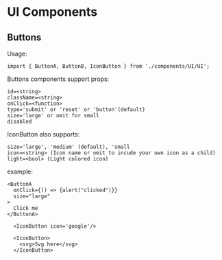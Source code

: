 # UI Components

## Buttons

Usage: 

`import { ButtonA, ButtonB, IconButton } from './components/UI/UI';`

Buttons components support props:

```
id=<string>
className=<string>
onClick=<function>
type='submit' or 'reset' or 'button'(default)
size='large' or omit for small
disabled
```

IconButton also supports:

```
size='large', 'medium' (default), 'small
icon=<string> (Icon name or omit to incude your own icon as a child)
light=<bool> (Light colored icon)
```

example:

```
<ButtonA 
  onClick={() => {alert("clicked")}}
  size="large"
>
  Click me
</ButtonA>
```

```
  <IconButton icon='google'/>

  <IconButton>
    <svg>Svg here</svg>
  </IconButton>
```